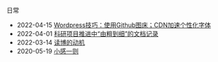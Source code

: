 日常
- 2022-04-15 [Wordpress技巧：使用Github图床；CDN加速个性化字体](/posts/richang/2022_04_15.md)
- 2022-04-01 [科研项目推进中“由粗到细”的文档记录](/posts/richang/2022_04_01.md)
- 2022-03-14 [读博的动机](/posts/richang/2022_03_14.md)
- 2020-05-19 [小感一则](/posts/richang/2020_05_19.md)

